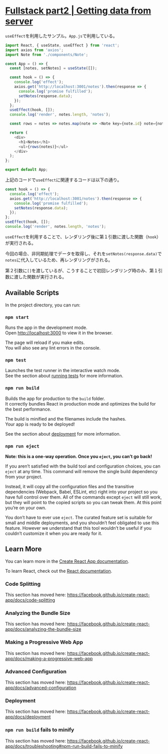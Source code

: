 # [Fullstack part2 | Getting data from server](https://fullstackopen.com/en/part2/getting_data_from_server)

`useEffect`を利用したサンプル。`App.js`で利用している。

```js
import React, { useState, useEffect } from 'react';
import axios from 'axios';
import Note from './components/Note';

const App = () => {
  const [notes, setNotes] = useState([]);

  const hook = () => {
    console.log('effect');
    axios.get('http://localhost:3001/notes').then(response => {
      console.log('promise fulfilled');
      setNotes(response.data);
    });
  };
  useEffect(hook, []);
  console.log('render', notes.length, 'notes');

  const rows = notes => notes.map(note => <Note key={note.id} note={note} />);

  return (
    <div>
      <h1>Notes</h1>
      <ul>{rows(notes)}</ul>
    </div>
  );
};

export default App;
```

上記のコードで`useEffect`に関連するコードは以下の通り。

```js
const hook = () => {
  console.log('effect');
  axios.get('http://localhost:3001/notes').then(response => {
    console.log('promise fulfilled');
    setNotes(response.data);
  });
};
useEffect(hook, []);
console.log('render', notes.length, 'notes');
```

`useEffect`を利用することで、レンダリング後に第１引数に渡した関数（`hook`）が実行される。

今回の場合、非同期処理でデータを取得し、それを`setNotes(response.data)`で`notes`に代入しているため、再レンダリングがされる。

第２引数に`[]`を渡しているが、こうすることで初回レンダリング時のみ、第１引数に渡した関数が実行される。

## Available Scripts

In the project directory, you can run:

### `npm start`

Runs the app in the development mode.<br>
Open [http://localhost:3000](http://localhost:3000) to view it in the browser.

The page will reload if you make edits.<br>
You will also see any lint errors in the console.

### `npm test`

Launches the test runner in the interactive watch mode.<br>
See the section about [running tests](https://facebook.github.io/create-react-app/docs/running-tests) for more information.

### `npm run build`

Builds the app for production to the `build` folder.<br>
It correctly bundles React in production mode and optimizes the build for the best performance.

The build is minified and the filenames include the hashes.<br>
Your app is ready to be deployed!

See the section about [deployment](https://facebook.github.io/create-react-app/docs/deployment) for more information.

### `npm run eject`

**Note: this is a one-way operation. Once you `eject`, you can’t go back!**

If you aren’t satisfied with the build tool and configuration choices, you can `eject` at any time. This command will remove the single build dependency from your project.

Instead, it will copy all the configuration files and the transitive dependencies (Webpack, Babel, ESLint, etc) right into your project so you have full control over them. All of the commands except `eject` will still work, but they will point to the copied scripts so you can tweak them. At this point you’re on your own.

You don’t have to ever use `eject`. The curated feature set is suitable for small and middle deployments, and you shouldn’t feel obligated to use this feature. However we understand that this tool wouldn’t be useful if you couldn’t customize it when you are ready for it.

## Learn More

You can learn more in the [Create React App documentation](https://facebook.github.io/create-react-app/docs/getting-started).

To learn React, check out the [React documentation](https://reactjs.org/).

### Code Splitting

This section has moved here: https://facebook.github.io/create-react-app/docs/code-splitting

### Analyzing the Bundle Size

This section has moved here: https://facebook.github.io/create-react-app/docs/analyzing-the-bundle-size

### Making a Progressive Web App

This section has moved here: https://facebook.github.io/create-react-app/docs/making-a-progressive-web-app

### Advanced Configuration

This section has moved here: https://facebook.github.io/create-react-app/docs/advanced-configuration

### Deployment

This section has moved here: https://facebook.github.io/create-react-app/docs/deployment

### `npm run build` fails to minify

This section has moved here: https://facebook.github.io/create-react-app/docs/troubleshooting#npm-run-build-fails-to-minify
